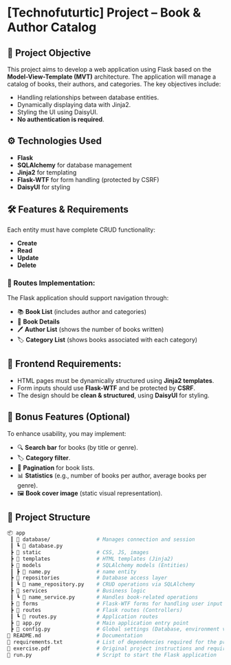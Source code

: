 # [Technofuturtic] Project – Book & Author Catalog

## 📌 Project Objective
This project aims to develop a web application using Flask based on the **Model-View-Template (MVT)** architecture. The application will manage a catalog of books, their authors, and categories. The key objectives include:
- Handling relationships between database entities.
- Dynamically displaying data with Jinja2.
- Styling the UI using DaisyUI.
- **No authentication is required**.

## ⚙️ Technologies Used
- **Flask**
- **SQLAlchemy** for database management
- **Jinja2** for templating
- **Flask-WTF** for form handling (protected by CSRF)
- **DaisyUI** for styling

## 🛠️ Features & Requirements
Each entity must have complete CRUD functionality:
- **Create**
- **Read**
- **Update**
- **Delete**

### 🧭 Routes Implementation:
The Flask application should support navigation through:
- 📚 **Book List** (includes author and categories)
- 📖 **Book Details**
- 🖊️ **Author List** (shows the number of books written)
- 🏷️ **Category List** (shows books associated with each category)

## 🎨 Frontend Requirements:
- HTML pages must be dynamically structured using **Jinja2 templates**.
- Form inputs should use **Flask-WTF** and be protected by **CSRF**.
- The design should be **clean & structured**, using **DaisyUI** for styling.

## 🌟 Bonus Features (Optional)
To enhance usability, you may implement:
- 🔍 **Search bar** for books (by title or genre).
- 🏷️ **Category filter**.
- 📄 **Pagination** for book lists.
- 📊 **Statistics** (e.g., number of books per author, average books per genre).
- 🖼️ **Book cover image** (static visual representation).

## 📁 Project Structure
```bash
📦 app
 ┃ 📂 database/               # Manages connection and session
 ┃ ┗ 📜 database.py
 ┣ 📂 static                  # CSS, JS, images
 ┣ 📂 templates               # HTML templates (Jinja2)
 ┣ 📂 models                  # SQLAlchemy models (Entities)
 ┃ ┣ 📜 name.py               # name entity
 ┣ 📂 repositories            # Database access layer
 ┃ ┗ 📜 name_repository.py    # CRUD operations via SQLAlchemy
 ┣ 📂 services                # Business logic
 ┃ ┗ 📜 name_service.py       # Handles book-related operations
 ┣ 📂 forms                   # Flask-WTF forms for handling user input
 ┣ 📂 routes                  # Flask routes (Controllers)
 ┃ ┗ 📜 routes.py             # Application routes
 ┣ 📜 app.py                  # Main application entry point
 ┣ 📜 config.py               # Global settings (Database, environment variables)
📜 README.md                  # Documentation
📜 requirements.txt           # List of dependencies required for the project
📜 exercise.pdf               # Original project instructions and requirements
📜 run.py                     # Script to start the Flask application